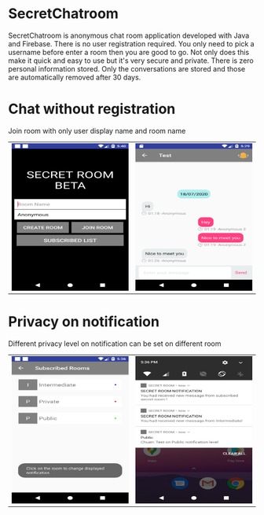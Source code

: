 # SecretChatroom
SecretChatroom is anonymous chat room application developed with Java and Firebase. There is no user registration required. You only need to pick a username before enter a room then you are good to go. Not only does this make it quick and easy to use but it's very secure and private. There is zero personal information stored. Only the conversations are stored and those are automatically removed after 30 days.

# Chat without registration
Join room with only user display name and room name
<table><tr>
<td> <img src="https://raw.githubusercontent.com/ChuaN15/SecretChatroom/master/Screenshot_1595007614.png" alt="Drawing" style="width: 250px; height: 300px"/> </td>
<td> <img src="https://raw.githubusercontent.com/ChuaN15/SecretChatroom/master/Screenshot_1595006981.png" alt="Drawing" style="width: 250px; height: 300px"/> </td>
</tr></table>

# Privacy on notification
Different privacy level on notification can be set on different room 
<table><tr>
<td> <img src="https://raw.githubusercontent.com/ChuaN15/SecretChatroom/master/Screenshot_1595007413.png" alt="Drawing" style="width: 250px; height: 300px"/> </td>
<td> <img src="https://raw.githubusercontent.com/ChuaN15/SecretChatroom/master/Screenshot_1595007397.png" alt="Drawing" style="width: 250px; height: 300px"/> </td>
</tr></table>

